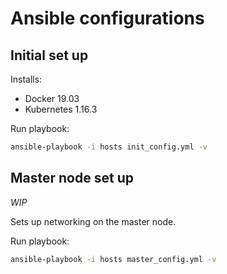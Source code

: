 # Ansible configurations

## Initial set up

Installs:

- Docker 19.03
- Kubernetes 1.16.3

Run playbook:

```bash
ansible-playbook -i hosts init_config.yml -v
```

## Master node set up

*WIP*

Sets up networking on the master node.

Run playbook:

```bash
ansible-playbook -i hosts master_config.yml -v
```
